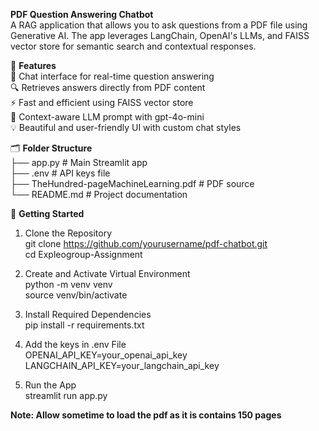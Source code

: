 **PDF Question Answering Chatbot**  
A RAG application that allows you to ask questions from a PDF file using Generative AI. The app leverages LangChain, OpenAI's LLMs, and FAISS vector store for semantic search and contextual responses.  

🧠 **Features**  
💬 Chat interface for real-time question answering  
🔍 Retrieves answers directly from PDF content  
⚡ Fast and efficient using FAISS vector store  
🧾 Context-aware LLM prompt with gpt-4o-mini  
💡 Beautiful and user-friendly UI with custom chat styles  

🗂️ **Folder Structure**  
├── app.py                # Main Streamlit app  
├── .env                  # API keys file  
├── TheHundred-pageMachineLearning.pdf  # PDF source  
└── README.md             # Project documentation  

🚀 **Getting Started**  
1. Clone the Repository  
git clone https://github.com/yourusername/pdf-chatbot.git  
cd Expleogroup-Assignment  

2. Create and Activate Virtual Environment  
python -m venv venv  
source venv/bin/activate  

3. Install Required Dependencies  
pip install -r requirements.txt  

4. Add the keys in .env File  
OPENAI_API_KEY=your_openai_api_key  
LANGCHAIN_API_KEY=your_langchain_api_key  

5. Run the App  
streamlit run app.py

**Note: Allow sometime to load the pdf as it is contains 150 pages**

